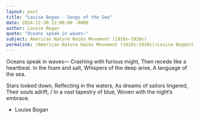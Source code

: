 ```yaml
---
layout: post
title: "Louise Bogan - Songs of the Sea"
date: 2024-12-30 12:00:00 -0000
author: Louise Bogan
quote: "Oceans speak in waves—"
subject: American Nature Haiku Movement (1910s–1930s)
permalink: /American Nature Haiku Movement (1910s–1930s)/Louise Bogan/Louise Bogan - Songs of the Sea
---
```


Oceans speak in waves—
Crashing with furious might,
Then recede like a heartbeat.
In the foam and salt, 
Whispers of the deep arise,
A language of the sea.

Stars looked down,
Reflecting in the waters,
As dreams of sailors lingered,
Their souls adrift, / 
In a vast tapestry of blue,
Woven with the night’s embrace.


- Louise Bogan
